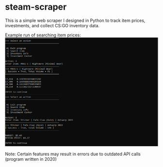 # steam-scraper
This is a simple web scraper I designed in Python to track item prices, investments, and collect CS:GO inventory data.

Example run of searching item prices:
![Item Prices](data/Screenshot_2.png)

Note: Certain features may result in errors due to outdated API calls (program written in 2020)
